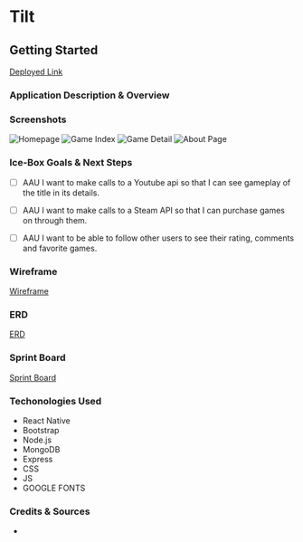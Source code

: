 # Tilt


## **Getting Started**

[Deployed Link]()


### **Application Description & Overview** 



### **Screenshots**

![Homepage]()
![Game Index]()
![Game Detail]()
![About Page]()


### **Ice-Box Goals & Next Steps** 

- [ ] AAU I want to make calls to a Youtube api so that I can see gameplay of the title in its details.
- [ ] AAU I want to make calls to a Steam API so that I can purchase games on through them.
- [ ] AAU I want to be able to follow other users to see their rating, comments and favorite games.




### **Wireframe**

[Wireframe](https://whimsical.com/unit-4-proj-C4x4t85EFD883Dj2x69NNu)

### **ERD**

[ERD](https://whimsical.com/u4p-FhcVbZSmytyeWQrjX2P7bt)



### **Sprint Board**

[Sprint Board](https://trello.com/b/sCZE4iqp/unit-4-sprint-board)

### **Techonologies Used**

- React Native 
- Bootstrap 
- Node.js
- MongoDB
- Express 
- CSS 
- JS
- GOOGLE FONTS 


### **Credits & Sources** 

- []()
  

